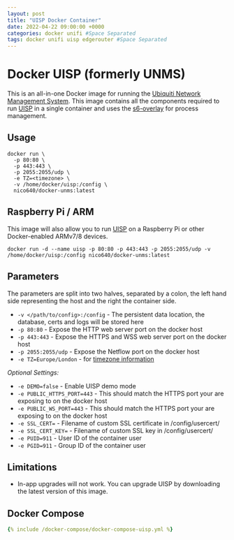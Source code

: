 ```yaml
---
layout: post
title: "UISP Docker Container"
date: 2022-04-22 09:00:00 +0000
categories: docker unifi #Space Separated
tags: docker unifi uisp edgerouter #Space Separated
---
```


# Docker UISP (formerly UNMS)

This is an all-in-one Docker image for running the [Ubiquiti Network Management System](https://uisp.ui.com/). This image contains all the components required to run [UISP](https://uisp.ui.com/) in a single container and uses the [s6-overlay](https://github.com/just-containers/s6-overlay) for process management.

## Usage

```shell
docker run \
  -p 80:80 \
  -p 443:443 \
  -p 2055:2055/udp \
  -e TZ=<timezone> \
  -v /home/docker/uisp:/config \
  nico640/docker-unms:latest
```

## Raspberry Pi / ARM

This image will also allow you to run [UISP](https://uisp.ui.com/) on a Raspberry Pi or other Docker-enabled ARMv7/8 devices.

```
docker run -d --name uisp -p 80:80 -p 443:443 -p 2055:2055/udp -v /home/docker/uisp:/config nico640/docker-unms:latest
```

## Parameters

The parameters are split into two halves, separated by a colon, the left hand side representing the host and the right the container side.

* `-v </path/to/config>:/config` - The persistent data location, the database, certs and logs will be stored here
* `-p 80:80` - Expose the HTTP web server port on the docker host
* `-p 443:443` - Expose the HTTPS and WSS web server port on the docker host
* `-p 2055:2055/udp` - Expose the Netflow port on the docker host
* `-e TZ=Europe/London` - for [timezone information](https://en.wikipedia.org/wiki/List_of_tz_database_time_zones)

*Optional Settings:*

* `-e DEMO=false` - Enable UISP demo mode
* `-e PUBLIC_HTTPS_PORT=443` - This should match the HTTPS port your are exposing to on the docker host
* `-e PUBLIC_WS_PORT=443` - This should match the HTTPS port your are exposing to on the docker host
* `-e SSL_CERT=` - Filename of custom SSL certificate in /config/usercert/
* `-e SSL_CERT_KEY=` - Filename of custom SSL key in /config/usercert/
* `-e PUID=911` - User ID of the container user
* `-e PGID=911` - Group ID of the container user

## Limitations

* In-app upgrades will not work. You can upgrade UISP by downloading the latest version of this image.

## Docker Compose

```yml
{% include /docker-compose/docker-compose-uisp.yml %}
```